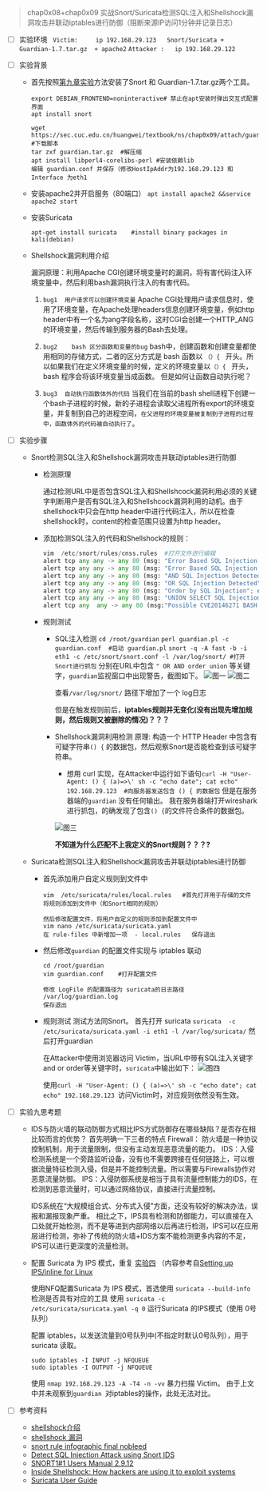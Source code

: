 > chap0x08+chap0x09 实战Snort/Suricata检测SQL注入和Shellshock漏洞攻击并联动iptables进行防御（阻断来源IP访问1分钟并记录日志）

- [ ] 实验环境
       ` Victim:     ip 192.168.29.123   Snort/Suricata + Guardian-1.7.tar.gz  + apache2`
       `Attacker :   ip 192.168.29.122`
       
- [ ] 实验背景
	- 首先按照[第九章实验](https://sec.cuc.edu.cn/huangwei/textbook/ns/chap0x09/exp.html)方法安装了Snort 和 Guardian-1.7.tar.gz两个工具。
	
		```
		export DEBIAN_FRONTEND=noninteractive# 禁止在apt安装时弹出交互式配置界面
		apt install snort
		 
		wget https://sec.cuc.edu.cn/huangwei/textbook/ns/chap0x09/attach/guardian.tar.gz #下载脚本
		tar zxf guardian.tar.gz  #解压缩
		apt install libperl4-corelibs-perl #安装依赖lib
		编辑 guardian.conf 并保存（修改HostIpAddr为192.168.29.123 和Interface 为eth1
		```
	
	- 安装apache2并开启服务（80端口）
		`apt install apache2 &&service apache2 start`
		
	- 安装Suricata
		```
		apt-get install suricata    #install binary packages in kali(debian)
		
		```
		

	- Shellshock漏洞利用介绍
	
		漏洞原理：利用Apache CGI创建环境变量时的漏洞，将有害代码注入环境变量中，然后利用bash漏洞执行注入的有害代码。
		
		1. `bug1  用户请求可以创建环境变量` 
                Apache CGI处理用户请求信息时，使用了环境变量，在Apache处理headers信息创建环境变量，例如http header中有一个名为ang字段名称，这时CGI会创建一个HTTP_ANG的环境变量，然后传输到服务器的Bash去处理。
		 
		 2. `bug2    bash 区分函数和变量的bug` 
		  bash中，创建函数和创建变量都使用相同的存储方式，二者的区分方式是 bash 函数以 `（）{ ` 开头。所以如果我们在定义环境变量的时候，定义的环境变量以`（）{ ` 开头，bash 程序会将该环境变量当成函数。
		但是如何让函数自动执行呢？
		3. `bug3  自动执行函数体外的代码` 
		当我们在当前的bash shell进程下创建一个bash子进程的时候，新的子进程会读取父进程所有export的环境变量，并复制到自己的进程空间，`在父进程的环境变量被复制到子进程的过程中，函数体外的代码被自动执行了`。
		 
		
		
		
		
- [ ] 实验步骤
	
	- Snort检测SQL注入和Shellshock漏洞攻击并联动iptables进行防御
	
		- 检测原理
		
			通过检测URL中是否包含SQL注入和Shellshcock漏洞利用必须的关键字判断用户是否有SQL注入和Shellshcock漏洞利用的动机。由于shellshock中只会在http header中进行代码注入，所以在检查shellshock时，content的检查范围只设置为http header。
		
		- 添加检测SQL注入的代码和Shellshock的规则：
		

			```python
			vim  /etc/snort/rules/cnss.rules  #打开文件进行编辑
			alert tcp any any -> any 80 (msg: "Error Based SQL Injection Detected-single quoto"; content: "27" ; sid:100000011; ) #检测用户访问的URL中是否含有单引号
			alert tcp any any -> any 80 (msg: "Error Based SQL Injection Detected-double qouto"; content: "22" ; sid:100000012; ) #检测用户访问的URL中是否含有双引号
			alert tcp any any -> any 80 (msg: "AND SQL Injection Detected"; content: "and" ; nocase; sid:100000060; ) #检测用户访问的URL中是否含有 and
			alert tcp any any -> any 80 (msg: "OR SQL Injection Detected"; content: "or" ; nocase; sid:100000061; ) #检测用户访问的URL中是否含有 or
			alert tcp any any -> any 80 (msg: "Order by SQL Injection"; content: "order" ; sid:1000005; ) #检测用户访问的URL中是否含有 order 
			alert tcp any any -> any 80 (msg: "UNION SELECT SQL Injection"; content: "union" ; sid:1000006; ) #检测用户访问的URL中是否含有union语句
			alert tcp any  any -> any 80 (msg:"Possible CVE20146271 BASH Vulnerability Requested (header) ";flow:established,to_server; content:"() {"; http_header; threshold:type limit,track by_src, count 1, seconds 120; sid:2014092401;) #检测用户访问的HTTP请求中  header中是否包含 () { 
			```
			
		- 规则测试
			- SQL注入检测
				`cd /root/guardian`
				`perl guardian.pl -c guardian.conf  #启动 guardian.pl`
				`snort -q -A fast -b -i eth1 -c /etc/snort/snort.conf -l /var/log/snort/ #打开Snort进行抓包`
				分别在URL中包含 `" OR AND order union` 等关键字，`guardian`监视窗口中出现警告，截图如下。
				![图一](https://github.com/CUCCS/2018-NS-Public-jackcily/raw/ns_chap0x08_0x09_FlippedClassroom/img/1.PNG)
				![图二](https://github.com/CUCCS/2018-NS-Public-jackcily/raw/ns_chap0x08_0x09_FlippedClassroom/img/2.PNG)
			
				查看`/var/log/snort/` 路径下增加了一个 log日志

				但是在触发规则前后，**iptables规则并无变化(没有出现先增加规则，然后规则又被删除的情况)？？？**
			
			- Shellshock漏洞利用检测
				原理:  构造一个 HTTP Header 中包含有可疑字符串`() {` 的数据包，然后观察Snort是否能检查到该可疑字符串。
				
				- 想用 curl 实现，在Attacker中运行如下语句`curl -H "User-Agent: () { (a)=>\' sh -c "echo date"; cat echo" 192.168.29.123  #向服务器发送包含 () { 的数据包`
				但是在服务器端的`guardian` 没有任何输出。
				我在服务器端打开wireshark进行抓包，的确发现了包含`() {`的文件符合条件的数据包。

				![图三](https://github.com/CUCCS/2018-NS-Public-jackcily/raw/ns_chap0x08_0x09_FlippedClassroom/img/3.jpg)

	
	
				**不知道为什么匹配不上我定义的Snort规则？？？?**

			
		
		
	
		
	- Suricata检测SQL注入和Shellshock漏洞攻击并联动iptables进行防御
	
		- 首先添加用户自定义规则到文件中
		 	```
		 	vim  /etc/suricata/rules/local.rules   #首先打开用于存储的文件
		 	将规则添加到文件中（和Snort相同的规则）
			
			然后修改配置文件，将用户自定义的规则添加到配置文件中
			vim nano /etc/suricata/suricata.yaml
			在 rule-files 中新增加一项  - local.rules   保存退出
			
		 	```

		- 然后修改`guardian` 的配置文件实现与 iptables 联动
			```
			cd /root/guardian
		    vim guardian.conf    #打开配置文件
			
			修改 LogFile 的配置路径为 suricata的日志路径    /var/log/guardian.log
			保存退出
			```
		
		- 规则测试
			测试方法同Snort。
			首先打开 suricata
			`suricata  -c /etc/suricata/suricata.yaml -i eth1 -l /var/log/suricata/`
			然后打开guardian
			
			在Attacker中使用浏览器访问 Victim，当URL中带有SQL注入关键字 and or order等关键字时，`suricata`中输出如下：
			 ![图四](https://github.com/CUCCS/2018-NS-Public-jackcily/raw/ns_chap0x08_0x09_FlippedClassroom/img/4.PNG)

			使用`curl -H "User-Agent: () { (a)=>\' sh -c "echo date"; cat echo" 192.168.29.123 `访问Victim时，对应规则依然没有生效。
						

- [ ] 实验九思考题
	
	- IDS与防火墙的联动防御方式相比IPS方式防御存在哪些缺陷？是否存在相比较而言的优势？
	 	首先明确一下三者的特点
	 	Firewall： 防火墙是一种协议控制机制，用于流量限制，但没有主动发现恶意流量的能力。
	 	IDS：入侵检测系统是一个旁路监听设备，没有也不需要跨接在任何链路上，可以根据流量特征检测入侵，但是并不能控制流量。所以需要与Firewalls协作对恶意流量防御。
	 	IPS：入侵防御系统是相当于具有流量控制能力的IDS，在检测到恶意流量时，可以通过网络协议，直接进行流量控制。
		
		IDS系统在“大规模组合式、分布式入侵”方面，还没有较好的解决办法，误报和漏报现象严重。
	 	相比之下，IPS具有检测和防御能力，可以直接在入口处就开始检测，而不是等进到内部网络以后再进行检测，IPS可以在应用层进行检测，弥补了传统的防火墙+IDS方案不能检测更多内容的不足，IPS可以进行更深度的流量检测。
	 	
	 - 配置 Suricata 为 IPS 模式，重复 [实验四](https://sec.cuc.edu.cn/huangwei/textbook/ns/chap0x09/exp.html#%E5%AE%9E%E9%AA%8C%E6%80%9D%E8%80%83%E9%A2%98)  （内容参考自[Setting up IPS/inline for Linux](https://suricata.readthedocs.io/en/latest/setting-up-ipsinline-for-linux.html)
	 	
	 	使用NFQ配置Suricata 为 IPS 模式，首选使用 `suricata --build-info` 检测是否具有对应的工具
	 	使用 `suricata -c /etc/suricata/suricata.yaml -q 0`  运行Suricata 的IPS模式（使用 0号队列）
	 	
	 	配置 iptables，以发送流量到0号队列中(不指定时默认0号队列），用于suricata 读取。
	 	```
	 	sudo iptables -I INPUT -j NFQUEUE
		sudo iptables -I OUTPUT -j NFQUEUE
	 	```

		使用 `nmap 192.168.29.123 -A -T4 -n -vv` 暴力扫描 Victim。
		由于上文中并未观察到`guardian `对iptables的操作，此处无法对比。
	 	
 
 
- [ ] 参考资料

    - [shellshock介绍](https://www.trendmicro.de/cloud-content/us/pdfs/security-intelligence/white-papers/wp-shellshock.pdf)
    - [shellshock 漏洞](https://blog.csdn.net/jingxia2008/article/details/39637085)
    - [snort rule infographic final nobleed](https://snort-org-site.s3.amazonaws.com/production/document_files/files/000/000/116/original/Snort_rule_infographic.pdf?X-Amz-Algorithm=AWS4-HMAC-SHA256&X-Amz-Credential=AKIAIXACIED2SPMSC7GA%2F20181208%2Fus-east-1%2Fs3%2Faws4_request&X-Amz-Date=20181208T065204Z&X-Amz-Expires=172800&X-Amz-SignedHeaders=host&X-Amz-Signature=5ede2851253cc4bf2b9798737c8c5be25246678e07912dd501bdefad604a2b58)
    - [Detect SQL Injection Attack using Snort IDS](https://www.hackingarticles.in/detect-sql-injection-attack-using-snort-ids/)
    - [SNORT1#1 Users Manual 2.9.12](http://manual-snort-org.s3-website-us-east-1.amazonaws.com/)
    - [Inside Shellshock: How hackers are using it to exploit systems](https://blog.cloudflare.com/inside-shellshock/)
    - [Suricata User Guide](https://suricata.readthedocs.io/en/suricata-4.1.0/index.html)
    